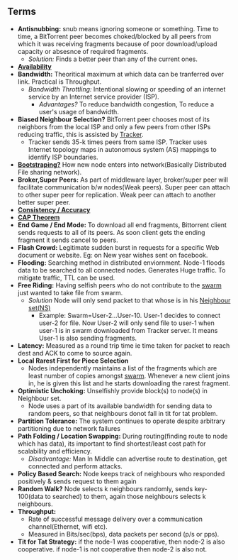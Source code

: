 ## Terms

- **Antisnubbing:** snub means ignoring someone or something. Time to time, a BitTorrent peer becomes choked/blocked by all peers from which it was receiving fragments because of poor download/upload capacity or absesnce of required fragments. 
  - *Solution:* Finds a better peer than any of the current ones.
- **[Availability](Availability)**
- **Bandwidth:** Theoritical maximum at which data can be tranferred over link. Practical is Throughput. 
  - *Bandwidth Throttling:* Intentional slowing or speeding of an internet service by an Internet service provider (ISP). 
    - *Advantages?* To reduce bandwidth congestion, To reduce a user's usage of bandwidth.
- **Biased Neighbour Selection?** BitTorrent peer chooses most of its neighbors from the local ISP and only a few peers from other ISPs reducing traffic, this is assisted by [Tracker](/System-Design/Scalable/Distributed_Downloading_Systems/BitTorrent/Terms.md). 
  - Tracker sends 35-k times peers from same ISP. Tracker uses Internet topology maps in autonomous system (AS) mappings to identify ISP boundaries.
- **[Bootstraping?](Bootstraping)** How new node enters into network(Basically Distributed File sharing network).
- **Broker,Super Peers:** As part of middleware layer, broker/super peer will facilitate communication b/w nodes(Weak peers). Super peer can attach to other super peer for replication. Weak peer can attach to another better super peer.
- **[Consistency / Accuracy](Consistency)**
- **[CAP Theorem](CAP_Theorem)**
- **End Game / End Mode:** To download all end fragments, Bittorrent client sends requests to all of its peers. As soon client gets the ending fragment it sends cancel to peers.
- **Flash Crowd:** Legitimate sudden burst in requests for a specific Web document or website. Eg: on New year wishes sent on facebook.
- **Flooding:** Searching method in distributed enviornment. Node-1 floods data to be searched to all connected nodes. Generates Huge traffic. To mitigate traffic, TTL can be used.
- **Free Riding:** Having selfish peers who do not contribute to the [swarm](/System-Design/Scalable/Distributed_Downloading_Systems/BitTorrent/Terms.md) just wanted to take file from swarm.
  - *Solution* Node will only send packet to that whose is in his [Neighbour set(NS)](/System-Design/Scalable/Distributed_Downloading_Systems/BitTorrent/Terms.md)
    - Example: Swarm=User-2...User-10. User-1 decides to connect user-2 for file. Now User-2 will only send file to user-1 when user-1 is in swarm downloaded from Tracker server. It means User-1 is also sending fragments.
- **Latency:** Measured as a round trip time ie time taken for packet to reach dest and ACK to come to source again.
- **Local Rarest First for Piece Selection**
  - Nodes independently maintains a list of the fragments which are least number of copies amongst [swarm](/System-Design/Scalable/Distributed_Downloading_Systems/BitTorrent/Terms.md). Whenever a new client joins in, he is given this list and he starts downloading the rarest fragment.
- **Optimistic Unchoking:** Unselfishly provide block(s) to node(s) in Neighbour set.
  - Node uses a part of its available bandwidth for sending data to random peers, so that neighbours donot fall in tit for tat problem.
- **Partition Tolerance:** The system continues to operate despite arbitrary partitioning due to network failures
- **Path Folding / Location Swapping:** During routing(finding route to node which has data), its important to find shortest/least cost path for scalability and efficiency.
  - *Disadvantage:* Man In Middle can advertise route to destination, get connected and perform attacks.
- **Policy Based Search:** Node keeps track of neighbours who responded positively & sends request to them again
- **Random Walk?** Node selects k neighbours randomly, sends key-100(data to searched) to them, again those neighbours selects k neighbours.
- **Throughput:**
  - Rate of successful message delivery over a communication channel(Ethernet, wifi etc).
  - Measured in Bits/sec(bps), data packets per second (p/s or pps).
- **Tit for Tat Strategy:**  if the node-1 was cooperative, then node-2 is also cooperative. if node-1 is not cooperative then node-2 is also not.

